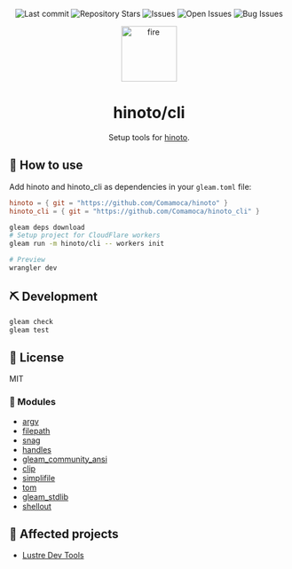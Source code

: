 <div align="center">

![Last commit](https://img.shields.io/github/last-commit/Comamoca/hinoto_cli?style=flat-square)
![Repository Stars](https://img.shields.io/github/stars/Comamoca/hinoto_cli?style=flat-square)
![Issues](https://img.shields.io/github/issues/Comamoca/hinoto_cli?style=flat-square)
![Open Issues](https://img.shields.io/github/issues-raw/Comamoca/hinoto_cli?style=flat-square)
![Bug Issues](https://img.shields.io/github/issues/Comamoca/hinoto_cli/bug?style=flat-square)

<img src="https://emoji2svg.deno.dev/api/🔥" alt="fire" height="100">

# hinoto/cli

Setup tools for [hinoto](https://github.com/Comamoca/hinoto).


</div>

<div align="center">

</div>

## 🚀 How to use

Add hinoto and hinoto_cli as dependencies in your `gleam.toml` file:

```toml
hinoto = { git = "https://github.com/Comamoca/hinoto" }
hinoto_cli = { git = "https://github.com/Comamoca/hinoto_cli" }
```

```sh
gleam deps download
# Setup project for CloudFlare workers
gleam run -m hinoto/cli -- workers init

# Preview
wrangler dev
```
## ⛏️   Development

```sh
gleam check
gleam test
```
## 📜 License

MIT

### 🧩 Modules

- [argv](https://hexdocs.pm/argv)
- [filepath](https://hexdocs.pm/filepath)
- [snag](https://hexdocs.pm/snag)
- [handles](https://hexdocs.pm/handles)
- [gleam_community_ansi](https://hexdocs.pm/gleam_community_ansi)
- [clip](https://hexdocs.pm/clip)
- [simplifile](https://hexdocs.pm/simplifile)
- [tom](https://hexdocs.pm/tom)
- [gleam_stdlib](https://hexdocs.pm/gleam_stdlib)
- [shellout](https://hexdocs.pm/shellout)

## 👏 Affected projects

- [Lustre Dev Tools](https://github.com/lustre-labs/dev-tools)
